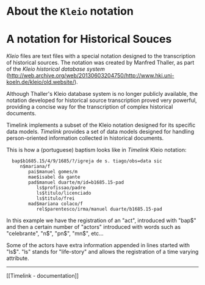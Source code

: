 # About the `Kleio` notation
# A notation for Historical Souces

_Kleio_ files are text files with a special notation designed to the transcription of historical sources. The notation was created by Manfred Thaller, as part of the _Kleio historical database system_ (http://web.archive.org/web/20130603204750/http://www.hki.uni-koeln.de/kleio/old.website/).

Although Thaller's Kleio database system is no longer publicly available, the notation developed for historical source transcription proved very powerful, providing a concise way for the transcription of complex historical documents.

Timelink implements a subset of the Kleio notation designed for its specific data models. _Timelink_ provides a set of data models designed for handling person-oriented information collected in historical documents.

  This is how a (portuguese) baptism looks like in _Timelink_ Kleio notation:

      bap$b1685.15/4/9/1685/?/igreja de s. tiago/obs=data sic
         n$mariana/f
            pai$manuel gomes/m
            mae$isabel da gante
            pad$manuel duarte/m/id=b1685.15-pad
               ls$profissao/padre
               ls$titulo/licenciado
               ls$titulo/frei
            mad$mariana colaco/f
               rel$parentesco/irma/manuel duarte/b1685.15-pad

In this example we have the registration of an "act", introduced with "bap\$" and then a certain number of "actors" introduced with words such as "celebrante", "n\$", "pn\$", "mn\$", etc...

Some of the actors have extra information  appended in lines started with "ls\$". "ls"  stands for "life-story"
and allows the registration of a time varying attribute. 

---

[[Timelink - documentation]]
